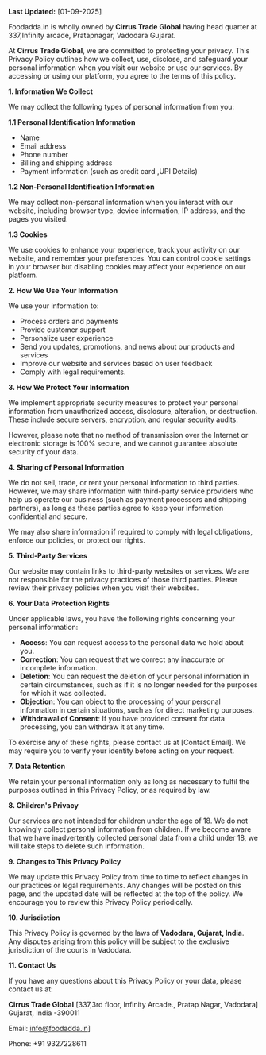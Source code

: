 **Last Updated:** [01-09-2025]

Foodadda.in is wholly owned by **Cirrus Trade Global** having head quarter at 337,Infinity arcade, Pratapnagar, Vadodara Gujarat.

At **Cirrus Trade Global**, we are committed to protecting your privacy. This Privacy Policy outlines how we collect, use, disclose, and safeguard your personal information when you visit our website or use our services. By accessing or using our platform, you agree to the terms of this policy.

**1. Information We Collect**

We may collect the following types of personal information from you:

**1.1 Personal Identification Information**

- Name
- Email address
- Phone number
- Billing and shipping address
- Payment information (such as credit card ,UPI Details)

**1.2 Non-Personal Identification Information**

We may collect non-personal information when you interact with our website, including browser type, device information, IP address, and the pages you visited.

**1.3 Cookies**

We use cookies to enhance your experience, track your activity on our website, and remember your preferences. You can control cookie settings in your browser but disabling cookies may affect your experience on our platform.

**2. How We Use Your Information**

We use your information to:

- Process orders and payments
- Provide customer support
- Personalize user experience
- Send you updates, promotions, and news about our products and services
- Improve our website and services based on user feedback
- Comply with legal requirements.

**3. How We Protect Your Information**

We implement appropriate security measures to protect your personal information from unauthorized access, disclosure, alteration, or destruction. These include secure servers, encryption, and regular security audits.

However, please note that no method of transmission over the Internet or electronic storage is 100% secure, and we cannot guarantee absolute security of your data.

**4. Sharing of Personal Information**

We do not sell, trade, or rent your personal information to third parties. However, we may share information with third-party service providers who help us operate our business (such as payment processors and shipping partners), as long as these parties agree to keep your information confidential and secure.

We may also share information if required to comply with legal obligations, enforce our policies, or protect our rights.

**5. Third-Party Services**

Our website may contain links to third-party websites or services. We are not responsible for the privacy practices of those third parties. Please review their privacy policies when you visit their websites.

**6. Your Data Protection Rights**

Under applicable laws, you have the following rights concerning your personal information:

- **Access**: You can request access to the personal data we hold about you.
- **Correction**: You can request that we correct any inaccurate or incomplete information.
- **Deletion**: You can request the deletion of your personal information in certain circumstances, such as if it is no longer needed for the purposes for which it was collected.
- **Objection**: You can object to the processing of your personal information in certain situations, such as for direct marketing purposes.
- **Withdrawal of Consent**: If you have provided consent for data processing, you can withdraw it at any time.

To exercise any of these rights, please contact us at [Contact Email]. We may require you to verify your identity before acting on your request.

**7. Data Retention**

We retain your personal information only as long as necessary to fulfil the purposes outlined in this Privacy Policy, or as required by law.

**8. Children's Privacy**

Our services are not intended for children under the age of 18. We do not knowingly collect personal information from children. If we become aware that we have inadvertently collected personal data from a child under 18, we will take steps to delete such information.

**9. Changes to This Privacy Policy**

We may update this Privacy Policy from time to time to reflect changes in our practices or legal requirements. Any changes will be posted on this page, and the updated date will be reflected at the top of the policy. We encourage you to review this Privacy Policy periodically.

**10. Jurisdiction**

This Privacy Policy is governed by the laws of **Vadodara, Gujarat, India**. Any disputes arising from this policy will be subject to the exclusive jurisdiction of the courts in Vadodara.

**11. Contact Us**

If you have any questions about this Privacy Policy or your data, please contact us at:

**Cirrus Trade Global** [337,3rd floor, Infinity Arcade., Pratap Nagar, Vadodara] Gujarat, India -390011

Email: [info@foodadda.in](mailto:info@foodadda.in)]

Phone: +91 9327228611
